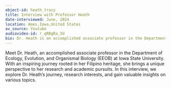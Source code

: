 ```yaml
---
object-id: heath_tracy
title: Interview with Professor Heath
date-interviewed: June, 2024
location: Ames,Iowa,United States
av_source: Youtube
audiovideo-id: r_qRBgRa_IU
bio: Dr. Heath is an accomplished associate professor in the Department of Ecology, Evolution, and Organismal Biology (EEOB) at Iowa State University. With an inspiring journey rooted in her Filipino heritage, she brings a unique perspective to her research and academic pursuits. In this interview, we explore Dr. Heath’s journey, research interests, and gain valuable insights on various topics. 
---
```

Meet Dr. Heath, an accomplished associate professor in the Department of Ecology, Evolution, and Organismal Biology (EEOB) at Iowa State University. With an inspiring journey rooted in her Filipino heritage, she brings a unique perspective to her research and academic pursuits. In this interview, we explore Dr. Heath’s journey, research interests, and gain valuable insights on various topics. 
